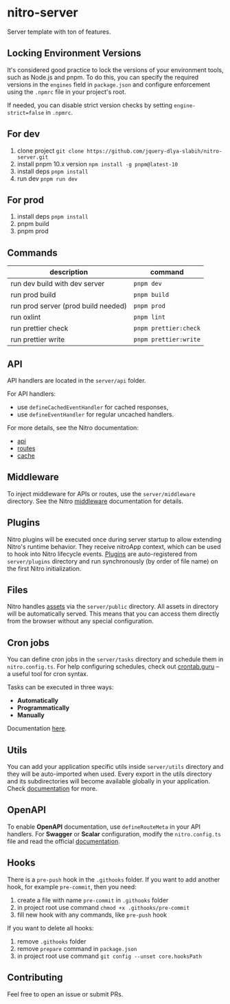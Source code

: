 # nitro-server

Server template with ton of features.

## Locking Environment Versions

It's considered good practice to lock the versions of your environment tools, such as Node.js and pnpm. To do this,
you can specify the required versions in the `engines` field in `package.json` and configure enforcement using the
`.npmrc` file in your project's root.

If needed, you can disable strict version checks by setting `engine-strict=false` in `.npmrc`.

## For dev

1. clone project `git clone https://github.com/jquery-dlya-slabih/nitro-server.git`
2. install pnpm 10.x version `npm install -g pnpm@latest-10`
3. install deps `pnpm install`
4. run dev `pnpm run dev`

## For prod

1. install deps `pnpm install`
2. pnpm build
3. pnpm prod

## Commands

| description                         | command               |
| ----------------------------------- | --------------------- |
| run dev build with dev server       | `pnpm dev`            |
| run prod build                      | `pnpm build`          |
| run prod server (prod build needed) | `pnpm prod`           |
| run oxlint                          | `pnpm lint`           |
| run prettier check                  | `pnpm prettier:check` |
| run prettier write                  | `pnpm prettier:write` |

## API

API handlers are located in the `server/api` folder.

For API handlers:

- use `defineCachedEventHandler` for cached responses,
- use `defineEventHandler` for regular uncached handlers.

For more details, see the Nitro documentation:

- [api](https://nitro.build/guide#serverapi)
- [routes](https://nitro.build/guide/routing)
- [cache](https://nitro.build/guide/cache)

## Middleware

To inject middleware for APIs or routes, use the `server/middleware` directory.
See the Nitro [middleware](https://nitro.build/guide/routing#middleware) documentation for details.

## Plugins

Nitro plugins will be executed once during server startup to allow extending Nitro's runtime behavior.
They receive nitroApp context, which can be used to hook into Nitro lifecycle events.
[Plugins](https://nitro.build/guide/plugins) are auto-registered from `server/plugins` directory and run synchronously
(by order of file name) on the first Nitro initialization.

## Files

Nitro handles [assets](https://nitro.build/guide/assets) via the `server/public` directory. All assets in directory
will be automatically served. This means that you can access them directly from the browser without any special configuration.

## Cron jobs

You can define cron jobs in the `server/tasks` directory and schedule them in `nitro.config.ts`. For help configuring
schedules, check out [crontab.guru](https://crontab.guru/) – a useful tool for cron syntax.

Tasks can be executed in three ways:

- **Automatically**
- **Programmatically**
- **Manually**

Documentation [here](https://nitro.build/guide/tasks).

## Utils

You can add your application specific utils inside `server/utils` directory and they will be auto-imported when used.
Every export in the utils directory and its subdirectories will become available globally in your application. Check
[documentation](https://nitro.build/guide/utils) for more.

## OpenAPI

To enable **OpenAPI** documentation, use `defineRouteMeta` in your API handlers. For **Swagger** or **Scalar** configuration,
modify the `nitro.config.ts` file and read the official [documentation](https://nitro.build/config#openapi).

## Hooks

There is a `pre-push` hook in the `.githooks` folder. If you want to add another hook, for example `pre-commit`, then you need:

1. create a file with name `pre-commit` in `.githooks` folder
2. in project root use command `chmod +x .githooks/pre-commit`
3. fill new hook with any commands, like `pre-push` hook

If you want to delete all hooks:

1. remove `.githooks` folder
2. remove `prepare` command in `package.json`
3. in project root use command `git config --unset core.hooksPath`

## Contributing

Feel free to open an issue or submit PRs.
